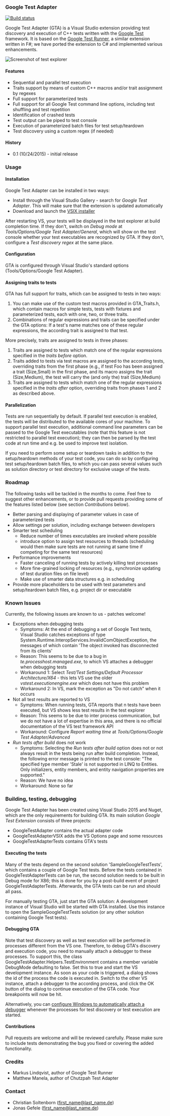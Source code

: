 ### Google Test Adapter

[![Build status](https://ci.appveyor.com/api/projects/status/8hdgmdy1ogqi606j/branch/master?svg=true)](https://ci.appveyor.com/project/csoltenborn/googletestadapter-u1cxh/branch/master)


Google Test Adapter (GTA) is a Visual Studio extension providing test discovery and execution of C++ tests written with the [Google Test](https://github.com/google/googletest) framework. It is based on the [Google Test Runner](https://github.com/markusl/GoogleTestRunner), a similar extension written in F#; we have ported the extension to C# and implemented various enhancements. 

![Screenshot of test explorer](https://raw.githubusercontent.com/csoltenborn/GoogleTestAdapter/master/GoogleTestExtension/GoogleTestAdapterVSIX/Resources/Screenshot.png "Screenshot of test explorer")

#### Features

* Sequential and parallel test execution
* Traits support by means of custom C++ macros and/or trait assignment by regexes
* Full support for parameterized tests
* Full support for all Google Test command line options, including test shuffling and test repetition
* Identification of crashed tests
* Test output can be piped to test console
* Execution of parameterized batch files for test setup/teardown
* Test discovery using a custom regex (if needed)

#### History

* 0.1 (10/24/2015) - initial release

### Usage

#### Installation

Google Test Adapter can be installed in two ways:

* Install through the Visual Studio Gallery - search for *Google Test Adapter*. This will make sure that the extension is updated automatically
* Download and launch the [VSIX installer](https://ci.appveyor.com/api/buildjobs/nqkie3qal53y9mhq/artifacts/GoogleTestExtension/GoogleTestAdapterVSIX/bin/Release/GoogleTestAdapterVSIX.vsix)

After restarting VS, your tests will be displayed in the test explorer at build completion time. If they don't, switch on *Debug mode* at *Tools/Options/Google Test Adapter/General*, which will show on the test console whether your test executables are recognized by GTA. If they don't, configure a *Test discovery regex* at the same place.

#### Configuration

GTA is configured through Visual Studio's standard options (Tools/Options/Google Test Adapter).

#### Assigning traits to tests

GTA has full support for traits, which can be assigned to tests in two ways:

1. You can make use of the custom test macros provided in GTA_Traits.h, which contain macros for simple tests, tests with fixtures and parameterized tests, each with one, two, or three traits. 
2. Combinations of regular expressions and traits can be specified under the GTA options: If a test's name matches one of these regular expressions, the according trait is assigned to that test. 

More precisely, traits are assigned to tests in three phases:

1. Traits are assigned to tests which match one of the regular expressions specified in the *traits before* option.
2. Traits added to tests via test macros are assigned to the according tests, overriding traits from the first phase (e.g., if test Foo has been assigned a trait (Size,Small) in the first phase, and its macro assigns the trait (Size,Medium), the test will carry the (and only the) trait (Size,Medium)
3. Traits are assigned to tests which match one of the regular expressions specified in the *traits after* option, overriding traits from phases 1 and 2 as described above.

#### Parallelization

Tests are run sequentially by default. If parallel test execution is enabled, the tests will be distributed to the available cores of your machine. To support parallel test execution, additional command line parameters can be passed to the Google Test executables (note that this feature is not restricted to parallel test execution); they can then be parsed by the test code at run time and e.g. be used to improve test isolation.

If you need to perform some setup or teardown tasks in addition to the setup/teardown methods of your test code, you can do so by configuring test setup/teardown batch files, to which you can pass several values such as solution directory or test directory for exclusive usage of the tests.


### Roadmap

The following tasks will be tackled in the months to come. Feel free to suggest other enhancements, or to provide pull requests providing some of the features listed below (see section *Contributions* below).

* Better parsing and displaying of parameter values in case of parameterized tests
* Allow settings per solution, including exchange between developers
* Smarter test scheduling
  * Reduce number of times executables are invoked where possible
  * introduce option to assign test resources to threads (scheduling would then make sure tests are not running at same time if competing for the same test resources)
* Performance improvements
  * Faster canceling of running tests by actively killing test processes
  * More fine-grained locking of resources  (e.g., synchronize updating of test duration files on file level)
  * Make use of smarter data structures e.g. in scheduling
* Provide more placeholders to be used with test parameters and setup/teardown batch files, e.g. project dir or executable

	
### Known Issues

Currently, the following issues are known to us - patches welcome!

* Exceptions when debugging tests
  * Symptoms: At the end of debugging a set of Google Test tests, Visual Studio catches exceptions of type System.Runtime.InteropServices.InvalidComObjectException, the messages of which contain 'The object invoked has disconnected from its clients'
  * Reason: This seems to be due to a bug in *te.processhost.managed.exe*, to which VS attaches a debugger when debugging tests
  * Workaround 1: Select *Test/Test Settings/Default Processor Architecture/X64* - this lets VS use the older *vstest.executionengine.exe* which does not have this problem
  * Workaround 2: In VS, mark the exception as "Do not catch" when it occurs
* Not all test results are reported to VS
  * Symptoms: When running tests, GTA reports that n tests have been executed, but VS shows less test results in the test explorer
  * Reason: This seems to be due to inter process communication, but we do not have a lot of expertise in this area, and there is no official documentation of the VS test framework API
  * Workaround: Configure *Report waiting time* at *Tools/Options/Google Test Adapter/Advanced*
* *Run tests after build* does not work
  * Symptoms: Selecting the *Run tests after build* option does not or not always result in the tests being run after build completion. Instead, the following error message is printed to the test console: "The specified type member 'Stale' is not supported in LINQ to Entities. Only initializers, entity members, and entity navigation properties are supported."
  * Reason: We have no idea
  * Workaround: None so far
  
  
### Building, testing, debugging

Google Test Adapter has been created using Visual Studio 2015 and Nuget, which are the only requirements for building GTA. Its main solution *Google Test Extension* consists of three projects:

* GoogleTestAdapter contains the actual adapter code
* GoogleTestAdapterVSIX adds the VS Options page and some resources
* GoogleTestAdapterTests contains GTA's tests

#### Executing the tests

Many of the tests depend on the second solution 'SampleGoogleTestTests', which contains a couple of Google Test tests. Before the tests contained in GoogleTestAdapterTests can be run, the second solution needs to be built in Debug mode for X86; this is done for you by a post-build event of project GoogleTestAdapterTests. Afterwards, the GTA tests can be run and should all pass.

For manually testing GTA, just start the GTA solution: A development instance of Visual Studio will be started with GTA installed. Use this instance to open the SampleGoogleTestTests solution (or any other solution containing Google Test tests).

#### Debugging GTA

Note that test discovery as well as test execution will be performed in processes different from the VS one. Therefore, to debug GTA's discovery and execution code, you need to manually attach a debugger to these processes. To support this, the class GoogleTestAdapter.Helpers.TestEnvironment contains a member variable DebugMode defaulting to false. Set this to true and start the VS development instance. As soon as your code is triggered, a dialog shows the id of the process the code is executed in. Switch to the other VS instance, attach a debugger to the according process, and click the OK button of the dialog to continue execution of the GTA code. Your breakpoints will now be hit.

Alternatively, you can [configure Windows to automatically attach a debugger](https://msdn.microsoft.com/en-us/library/a329t4ed(v=vs.100).aspx) whenever the processes for test discovery or test execution are started.

#### Contributions

Pull requests are welcome and will be reviewed carefully. Please make sure to include tests demonstrating the bug you fixed or covering the added functionality.


### Credits

* Markus Lindqvist, author of Google Test Runner
* Matthew Manela, author of Chutzpah Test Adapter


### Contact

* Christian Soltenborn (first_name@last_name.de)
* Jonas Gefele (first_name@last_name.de)